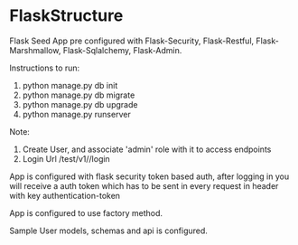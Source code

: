 # FlaskStructure

Flask Seed App pre configured with Flask-Security, Flask-Restful, Flask-Marshmallow, Flask-Sqlalchemy, Flask-Admin.

Instructions to run:

1. python manage.py db init
2. python manage.py db migrate
3. python manage.py db upgrade
4. python manage.py runserver

Note:

1. Create User, and associate 'admin' role with it to access endpoints
2. Login Url /test/v1//login

App is configured with flask security token based auth, after logging in you will receive a auth token
which has to be sent in every request in header with key authentication-token

App is configured to use factory method.

Sample User models, schemas and api is configured.

